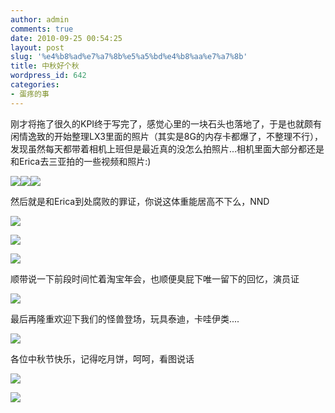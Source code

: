```yaml
---
author: admin
comments: true
date: 2010-09-25 00:54:25
layout: post
slug: '%e4%b8%ad%e7%a7%8b%e5%a5%bd%e4%b8%aa%e7%a7%8b'
title: 中秋好个秋
wordpress_id: 642
categories:
- 蛋疼的事
---
```


刚才将拖了很久的KPI终于写完了，感觉心里的一块石头也落地了，于是也就颇有闲情逸致的开始整理LX3里面的照片（其实是8G的内存卡都爆了，不整理不行），发现虽然每天都带着相机上班但是最近真的没怎么拍照片...相机里面大部分都还是和Erica去三亚拍的一些视频和照片:)

[![](http://www.besteric.com/wp-content/uploads/2010/09/blog1.jpg)](http://www.besteric.com/wp-content/uploads/2010/09/blog1.jpg)[![](http://www.besteric.com/wp-content/uploads/2010/09/blog2.jpg)](http://www.besteric.com/wp-content/uploads/2010/09/blog2.jpg)[![](http://www.besteric.com/wp-content/uploads/2010/09/blog3.jpg)](http://www.besteric.com/wp-content/uploads/2010/09/blog3.jpg)

然后就是和Erica到处腐败的罪证，你说这体重能居高不下么，NND

[![](http://www.besteric.com/wp-content/uploads/2010/09/P1020610.jpg)](http://www.besteric.com/wp-content/uploads/2010/09/P1020610.jpg)[](http://www.besteric.com/wp-content/uploads/2010/09/p571304771.jpg)

[![](http://www.besteric.com/wp-content/uploads/2010/09/P1020664.jpg)](http://www.besteric.com/wp-content/uploads/2010/09/P1020664.jpg)
[](http://www.besteric.com/wp-content/uploads/2010/09/p571304771.jpg)

[![](http://www.besteric.com/wp-content/uploads/2010/09/p571304771.jpg)](http://www.besteric.com/wp-content/uploads/2010/09/p571304771.jpg)

顺带说一下前段时间忙着淘宝年会，也顺便臭屁下唯一留下的回忆，演员证

[![](http://www.besteric.com/wp-content/uploads/2010/09/P1020807.jpg)](http://www.besteric.com/wp-content/uploads/2010/09/P1020807.jpg)

最后再隆重欢迎下我们的怪兽登场，玩具泰迪，卡哇伊类....

[![](http://www.besteric.com/wp-content/uploads/2010/09/p624375327.jpg)](http://www.besteric.com/wp-content/uploads/2010/09/p624375327.jpg)

各位中秋节快乐，记得吃月饼，呵呵，看图说话

[![](http://www.besteric.com/wp-content/uploads/2010/09/P1020812.jpg)](http://www.besteric.com/wp-content/uploads/2010/09/P1020812.jpg)

[![](http://www.besteric.com/wp-content/uploads/2010/09/P1020813.jpg)](http://www.besteric.com/wp-content/uploads/2010/09/P1020813.jpg)
